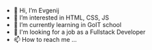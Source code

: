 - 👋 Hi, I’m Evgenij
- 👀 I’m interested in HTML, CSS, JS
- 🌱 I’m currently learning in GoIT school
- 💞️ I'm looking for a job as a Fullstack Developer
- 📫 How to reach me ...

<!---
13Master13/13Master13 is a ✨ special ✨ repository because its `README.md` (this file) appears on your GitHub profile.
You can click the Preview link to take a look at your changes.
--->

